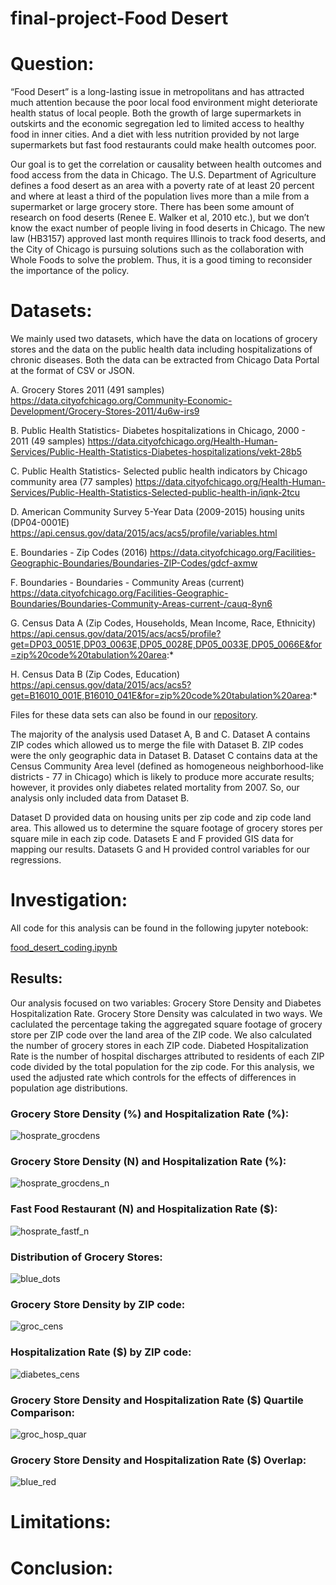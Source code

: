 # final-project-Food Desert

# Question:
“Food Desert” is a long-lasting issue in metropolitans and has attracted much attention because the poor local food environment might deteriorate health status of local people. Both the growth of large supermarkets in outskirts and the economic segregation led to limited access to healthy food in inner cities. And a diet with less nutrition provided by not large supermarkets but fast food restaurants could make health outcomes poor.

Our goal is to get the correlation or causality between health outcomes and food access from the data in Chicago. The U.S. Department of Agriculture defines a food desert as an area with a poverty rate of at least 20 percent and where at least a third of the population lives more than a mile from a supermarket or large grocery store. There has been some amount of research on food deserts (Renee E. Walker et al, 2010 etc.), but we don’t know the exact number of people living in food deserts in Chicago. The new law (HB3157) approved last month requires Illinois to track food deserts, and the City of Chicago is pursuing solutions such as the collaboration with Whole Foods to solve the problem. Thus, it is a good timing to reconsider the importance of the policy.


# Datasets:
We mainly used two datasets, which have the data on locations of grocery stores and the data on the public health data including hospitalizations of chronic diseases. Both the data can be extracted from Chicago Data Portal at the format of CSV or JSON.
     
A. Grocery Stores 2011 (491 samples)
https://data.cityofchicago.org/Community-Economic-Development/Grocery-Stores-2011/4u6w-irs9

B. Public Health Statistics- Diabetes hospitalizations in Chicago, 2000 - 2011 (49 samples)
https://data.cityofchicago.org/Health-Human-Services/Public-Health-Statistics-Diabetes-hospitalizations/vekt-28b5

C. Public Health Statistics- Selected public health indicators by Chicago community area (77 samples)
https://data.cityofchicago.org/Health-Human-Services/Public-Health-Statistics-Selected-public-health-in/iqnk-2tcu

D. American Community Survey 5-Year Data (2009-2015) housing units (DP04-0001E)
https://api.census.gov/data/2015/acs/acs5/profile/variables.html

E. Boundaries - Zip Codes (2016)
https://data.cityofchicago.org/Facilities-Geographic-Boundaries/Boundaries-ZIP-Codes/gdcf-axmw

F. Boundaries - Boundaries - Community Areas (current)
https://data.cityofchicago.org/Facilities-Geographic-Boundaries/Boundaries-Community-Areas-current-/cauq-8yn6

G. Census Data A (Zip Codes, Households, Mean Income, Race, Ethnicity)
https://api.census.gov/data/2015/acs/acs5/profile?get=DP03_0051E,DP03_0063E,DP05_0028E,DP05_0033E,DP05_0066E&for=zip%20code%20tabulation%20area:*

H. Census Data B (Zip Codes, Education)
https://api.census.gov/data/2015/acs/acs5?get=B16010_001E,B16010_041E&for=zip%20code%20tabulation%20area:*

Files for these data sets can also be found in our [repository](https://github.com/phobosgt3/final-project-FD).

The majority of the analysis used Dataset A, B and C. Dataset A contains ZIP codes which allowed us to merge the file with Dataset B. ZIP codes were the only geographic data in Dataset B. Dataset C contains data at the Census Community Area level (defined as homogeneous neighborhood-like districts - 77 in Chicago) which is likely to produce more accurate results; however, it provides only diabetes related mortality from 2007. So, our analysis only included data from Dataset B.

Dataset D provided data on housing units per zip code and zip code land area. This allowed us to determine the square footage of grocery stores per square mile in each zip code. Datasets E and F provided GIS data for mapping our results. Datasets G and H provided control variables for our regressions.


# Investigation:

All code for this analysis can be found in the following jupyter notebook:

[food_desert_coding.ipynb](https://github.com/phobosgt3/final-project-FD/blob/master/food_desert_coding.ipynb)

## Results: 

Our analysis focused on two variables: Grocery Store Density and Diabetes Hospitalization Rate. Grocery Store Density was calculated in two ways. We caclulated the percentage taking the aggregated square footage of grocery store per ZIP code over the land area of the ZIP code. We also calculated the number of grocery stores in each ZIP code. Diabeted Hospitalization Rate is the  number of hospital discharges attributed to residents of each ZIP code divided by the total population for the zip code. For this analysis, we used the adjusted rate which controls for the effects of differences in population age distributions.

### Grocery Store Density (%) and Hospitalization Rate (%):
![hosprate_grocdens](https://user-images.githubusercontent.com/32336614/33510911-f7ad43fc-d6d7-11e7-8dce-c243e481c365.png)

### Grocery Store Density (N) and Hospitalization Rate (%):
![hosprate_grocdens_n](https://user-images.githubusercontent.com/32336614/33510914-f99ed612-d6d7-11e7-9df8-268287dec181.png)

### Fast Food Restaurant (N) and Hospitalization Rate ($):
![hosprate_fastf_n](https://user-images.githubusercontent.com/32336614/33510916-fb6c74e0-d6d7-11e7-927c-79394b2ca57c.png)

### Distribution of Grocery Stores:
![blue_dots](https://user-images.githubusercontent.com/32336614/33510926-4a8b2aee-d6d8-11e7-9883-c4cdef71f954.png)

### Grocery Store Density by ZIP code:
![groc_cens](https://user-images.githubusercontent.com/32336614/33510928-4ac70532-d6d8-11e7-9bbf-131efd5cbd78.png)

### Hospitalization Rate ($) by ZIP code:
![diabetes_cens](https://user-images.githubusercontent.com/32336614/33510925-4a695c3e-d6d8-11e7-82cc-a03acd115d52.png)

### Grocery Store Density and Hospitalization Rate ($) Quartile Comparison:
![groc_hosp_quar](https://user-images.githubusercontent.com/32336614/33510929-4ae30746-d6d8-11e7-877d-fbc54e50b21c.png)

### Grocery Store Density and Hospitalization Rate ($) Overlap:
![blue_red](https://user-images.githubusercontent.com/32336614/33510927-4aa981c4-d6d8-11e7-994f-36307e780054.png)

# Limitations:

# Conclusion:


